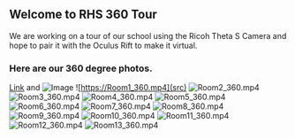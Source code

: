 ## Welcome to RHS 360 Tour

We are working on a tour of our school using the Ricoh Theta S Camera and hope to pair it with the Oculus Rift to make it virtual. 


### Here are our 360 degree photos. 

[Link](url) and ![Image](src)
![https://Room1_360.mp4](src)
![Room2_360.mp4](src)
![Room3_360.mp4](src)
![Room4_360.mp4](src)
![Room5_360.mp4](src)
![Room6_360.mp4](src)
![Room7_360.mp4](src)
![Room8_360.mp4](src)
![Room9_360.mp4](src)
![Room10_360.mp4](src)
![Room11_360.mp4](src)
![Room12_360.mp4](src)
![Room13_360.mp4](src)
```
